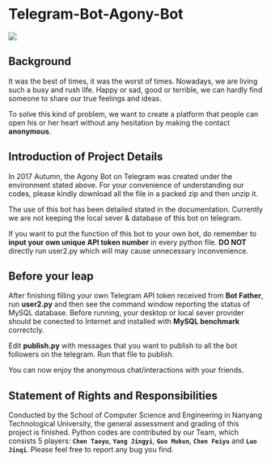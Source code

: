 # Telegram-Bot-Agony-Bot
![](https://upload.wikimedia.org/wikipedia/en/thumb/c/c6/Nanyang_Technological_University.svg/320px-Nanyang_Technological_University.svg.png)

Background
----------
It was the best of times, it was the worst of times. Nowadays, we are living such a busy and rush life. Happy or sad, good or terrible, we can hardly find someone to share our true feelings and ideas. 

To solve this kind of problem, we want to create a platform that people can open his or her heart without any hesitation by making the contact **anonymous**. 

Introduction of Project Details
----------
In 2017 Autumn, the Agony Bot on Telegram was created under the environment stated above. For your convenience of understanding our codes, please kindly download all the file in a packed zip and then unzip it. 

The use of this bot has been detailed stated in the documentation. Currently we are not keeping the local sever & database of this bot on telegram.

If you want to put the function of this bot to your own bot, do remember to **input your own unique API token number** in every python file. **__DO NOT__** directly run user2.py which will may cause unnecessary inconvenience.

Before your leap
----------
After finishing filling your own Telegram API token received from **Bot Father**, run **user2.py** and then see the command window reporting the status of MySQL database. Before running, your desktop or local sever provider should be conected to Internet and installed with **MySQL benchmark** correctcly. 

Edit **publish.py** with messages that you want to publish to all the bot followers on the telegram. Run that file to publish.

You can now enjoy the anonymous chat/interactions with your friends.

Statement of Rights and Responsibilities
----------
Conducted by the School of Computer Science and Engineering in Nanyang Technological University, the general assessment and grading of this project is finished. Python codes are contributed by our Team, which consists 5 players: **`Chen Taoyu`**, **`Yang Jingyi`**, **`Guo Mukun`**, **`Chen Feiyu`** and **`Luo Jinqi`**. Please feel free to report any bug you find. 

